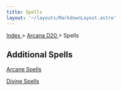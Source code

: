 ```yaml
---
title: Spells
layout: '~/layouts/MarkdownLayout.astro'
---
```


[ Index ](/) > [ Arcana D20 ](/arcana.d20.srd) > Spells

##  Additional Spells

[ Arcane Spells ](/arcana.d20.srd/spells/arcane.spells)

[ Divine Spells ](/arcana.d20.srd/spells/divine.spells)

